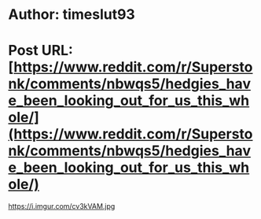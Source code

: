 # Author: timeslut93
# Post URL: [https://www.reddit.com/r/Superstonk/comments/nbwqs5/hedgies_have_been_looking_out_for_us_this_whole/](https://www.reddit.com/r/Superstonk/comments/nbwqs5/hedgies_have_been_looking_out_for_us_this_whole/)


https://i.imgur.com/cv3kVAM.jpg